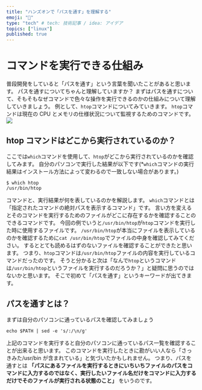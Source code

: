 ```yaml
---
title: "ハンズオンで「パスを通す」を理解する"
emoji: "🦔"
type: "tech" # tech: 技術記事 / idea: アイデア
topics: ["linux"]
published: true
---
```


# コマンドを実行できる仕組み

普段開発をしていると「パスを通す」という言葉を聞いたことがあると思います。
パスを通すについてちゃんと理解していますか？
まずはパスを通すについて、そもそもなぜコマンドで色々な操作を実行できるのかの仕組みについて理解していきましょう。
例として、`htop`コマンドについてみていきます。
`htop`コマンドは現在の CPU とメモリの仕様状況について監視するためのコマンドです。
![](https://storage.googleapis.com/zenn-user-upload/e7bbe5d3bfcf-20221030.png)

## htop コマンドはどこから実行されているのか？

ここでは`which`コマンドを使用して、`htop`がどこから実行されているのかを確認してみます。
自分のパソコンで実行した結果が以下です(\*`which`コマンドの実行結果はインストール方法によって変わるので一致しない場合があります。)

```
$ which htop
/usr/bin/htop
```

コマンドと、実行結果が何を表しているのかを解説します。
`which`コマンドとは「指定されたコマンドの絶対パスを表示するコマンド」です。
言い方を変えるとそのコマンドを実行するためのファイルがどこに存在するかを確認することのできるコマンドです。
今回の例でいうと`/usr/bin/htop`が`htop`コマンドを実行した時に使用するファイルです。
`/usr/bin/htop`が本当にファイルを表示しているのかを確認するために`cat /usr/bin/htop`でファイルの中身を確認してみてください。
するととても読めるはずのないファイルを確認することができたと思います。
つまり、`htop`コマンドは`/usr/bin/htop`ファイルの内容を実行しているコマンドだったのです。
そうと分かると次は「なんで`htop`というコマンドは`/usr/bin/htop`というファイルを実行するのだろうか？」と疑問に思うのではないかと思います。
そこで初めて「パスを通す」というキーワードが出てきます。

## パスを通すとは？

まずは自分のパソコンに通っているパスを確認してみましょう

```
echo $PATH | sed -e 's/:/\n/g'
```

上記のコマンドを実行すると自分のパソコンに通っているパス一覧を確認することが出来ると思います。
このコマンドを実行したときに勘がいい人なら「さっきみた/usr/bin が含まれている」と気づいたかもしれません。
つまり、パスを通すとは **「パスにあるファイルを実行するときにいちいちファイルのパスをコマンドに入力するのではなく、実行したいファイル名だけをコマンドに入力するだけでそのファイルが実行される状態のこと」** をいうのです。
